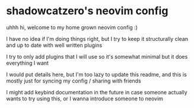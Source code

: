 # shadowcatzero's neovim config

uhhh hi, welcome to my home grown neovim config :)

I have no idea if I'm doing things right, but I try to keep it structurally clean and up to date with well written plugins

I try to only add plugins that I will use so it's somewhat minimal but it does everything I want

I would put details here, but I'm too lazy to update this readme, and this is mostly just for syncing my config / sharing with friends

I might add keybind documentation in the future in case someone actually wants to try using this, or I wanna introduce someone to neovim

